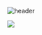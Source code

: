 ![header](https://capsule-render.vercel.app/api?type=waving&color=#cceecc&height=300&section=header&text=김경민환영해&fontSize=80)

<img src="https://img.shields.io/badge/Next.js-61DAFB?style=flat&logo=Next.js&logoColor=white"/>

